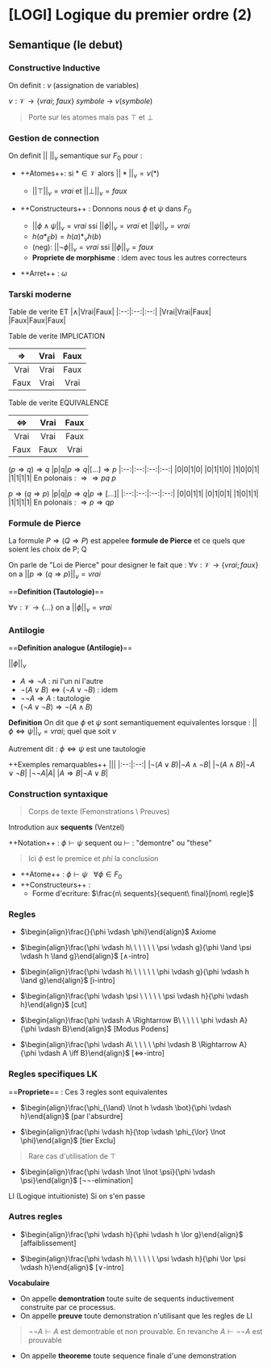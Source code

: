 [LOGI] Logique du premier ordre (2)
===

## Semantique (le debut)

### **Constructive Inductive**
On definit : $\nu$ (assignation de variables)

$\nu: \mathcal{V} \to \{vrai;\ faux\}$
$symbole\ \to\ \nu(symbole)$

> Porte sur les atomes mais pas $\top$ et $\bot$

### **Gestion de connection** 
On definit $||\ ||_{\nu}$ semantique sur $F_0$ pour : 
- ++Atomes++: si $* \in \mathcal{V}$ alors $||*||_{\nu} = \nu(*)$
    - $||\top||_{\nu} = vrai$ et $||\bot||_{\nu} = faux$

- ++Constructeurs++ : Donnons nous $\phi$ et $\psi$ dans $F_0$
    - $||\phi \land \psi||_{\nu}= vrai$ ssi $||\phi||_{\nu} = vrai$ et $||\psi||_{\nu} = vrai$
    - $h(a *_E b) = h(a) *_{\nu} h(b)$
    - (neg): $||\lnot \phi||_{\nu} = vrai$ ssi $||\phi||_{\nu} = faux$
    - **Propriete de morphisme** : idem avec tous les autres correcteurs
- ++Arret++ : $\omega$

### Tarski moderne

Table de verite ET
|$\land$|Vrai|Faux|
|:--:|:--:|:--:|
|Vrai|Vrai|Faux|
|Faux|Faux|Faux|

Table de verite IMPLICATION

|$\Rightarrow$|Vrai|Faux|
|:--:|:--:|:--:|
|Vrai|Vrai|Faux|
|Faux|Vrai|Vrai|

Table de verite EQUIVALENCE

|$\iff$|Vrai|Faux|
|:--:|:--:|:--:|
|Vrai|Vrai|Faux|
|Faux|Faux|Vrai|

$(p \Rightarrow q) \Rightarrow q$
|p|q|$p \Rightarrow q$|$[...] \Rightarrow p$
|:--:|:--:|:--:|:--:|
|0|0|1|0|
|0|1|1|0|
|1|0|0|1|
|1|1|1|1|
En polonais : $\Rightarrow \Rightarrow pq\ p$

$p \Rightarrow (q \Rightarrow p)$
|p|q|$p \Rightarrow q$|$p \Rightarrow [...]$|
|:--:|:--:|:--:|:--:|
|0|0|1|1|
|0|1|0|1|
|1|0|1|1|
|1|1|1|1|
En polonais : $\Rightarrow p \Rightarrow qp$

### Formule de Pierce

La formule $P \Rightarrow (Q \Rightarrow P)$ est appelee **formule de Pierce** et ce quels que soient les choix de P; Q

On parle de "Loi de Pierce" pour designer le fait que : 
$\forall \nu: \mathcal{V} \to \{vrai; faux\}$ on a $||p \Rightarrow (q \Rightarrow p)||_{\nu} = vrai$

==**Definition (Tautologie)**==

$\forall \nu: \mathcal{V} \to \{...\}$ on a  $||\phi||_{\nu} = vrai$

### Antilogie

==**Definition analogue (Antilogie)**==

$||\phi||_{\nu}$

- $A \Rightarrow \lnot A$ : ni l'un ni l'autre
- $\lnot (A \lor B) \iff (\lnot A \lor \lnot B)$ : idem
- $\lnot \lnot A \Rightarrow A$ : tautologie
- $(\lnot A \lor \lnot B) \Rightarrow \lnot (A \land B)$

**Definition**
On dit que $\phi$ et $\psi$ sont semantiquement equivalentes lorsque : 
$|| \phi \iff \psi||_{\nu} = vrai$; quel que soit $\nu$

Autrement dit : $\phi \iff \psi$ est une tautologie

++Exemples remarquables++
|||
|:--:|:--:|
|$\lnot (A \lor B)$|$\lnot A \land \lnot B$|
|$\lnot (A \land B)$|$\lnot A \lor \lnot B$|
|$\lnot \lnot A$|$A$|
|$A \Rightarrow B$|$\lnot A \lor B$|

### Construction syntaxique

> Corps de texte (Femonstrations \ Preuves)

Introdution aux **sequents** (Ventzel)

++Notation++ : $\phi \vdash \psi$ sequent ou $\vdash$ : "demontre" ou "these"
> Ici $\phi$ est le premice et $phi$ la conclusion

- ++Atome++ : $\phi \vdash \psi$ $\ \ \forall \phi \in F_0$
- ++Constructeurs++ : 
    - Forme d'ecriture: $\frac{n\ sequents}{sequent\ final}[nom\  regle]$

### Regles

- $\begin{align}\frac{}{\phi \vdash \phi}\end{align}$ Axiome

- $\begin{align}\frac{\phi \vdash h\ \ \ \ \ \ \psi \vdash g}{\phi \land \psi \vdash h \land g}\end{align}$ [$\land$-intro]

- $\begin{align}\frac{\phi \vdash h\ \ \ \ \ \ \phi \vdash g}{\phi \vdash h \land g}\end{align}$ [i-intro]

- $\begin{align}\frac{\phi \vdash \psi \ \ \ \ \ \psi \vdash h}{\phi \vdash h}\end{align}$ [cut]

- $\begin{align}\frac{\phi \vdash A \Rightarrow B\ \ \ \ \ \phi \vdash A}{\phi \vdash B}\end{align}$ [Modus Podens]

- $\begin{align}\frac{\phi \vdash A\ \ \ \ \ \phi \vdash B \Rightarrow A}{\phi \vdash A \iff B}\end{align}$ [$\iff$-intro]

### Regles specifiques LK

==**Propriete**== : Ces 3 regles sont equivalentes

- $\begin{align}\frac{\phi_{\land} \lnot h \vdash \bot}{\phi \vdash h}\end{align}$ [par l'absurdre]

- $\begin{align}\frac{\phi \vdash h}{\top \vdash \phi_{\lor} \lnot \phi}\end{align}$ [tier Exclu]
> Rare cas d'utilisation de $\top$

- $\begin{align}\frac{\phi \vdash \lnot \lnot \psi}{\phi \vdash \psi}\end{align}$ [$\lnot \lnot$-elimination]

LI (Logique intuitioniste) Si on s'en passe

### Autres regles 

- $\begin{align}\frac{\phi \vdash h}{\phi \vdash h \lor g}\end{align}$ [affaiblissement]

- $\begin{align}\frac{\phi \vdash h\ \ \ \ \ \ \psi \vdash h}{\phi \lor \psi \vdash h}\end{align}$ [$\lor$-intro]

**Vocabulaire**

- On appelle **demontration** toute suite de sequents inductivement construite par ce processus.
- On appelle **preuve** toute demonstration n'utilisant que les regles de LI

> $\lnot \lnot A \vdash A$ est demontrable et non prouvable. En revanche $A \vdash \lnot \lnot A$ est prouvable
> 
- On appelle **theoreme** toute sequence finale d'une demonstration
